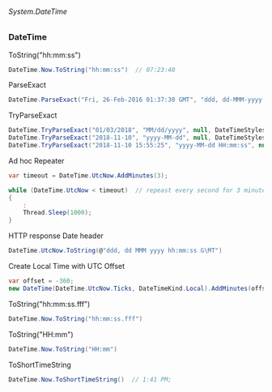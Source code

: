 ###### System.DateTime
### DateTime

ToString("hh:mm:ss")
``` csharp
DateTime.Now.ToString("hh:mm:ss")  // 07:23:40
```

ParseExact
``` csharp
DateTime.ParseExact("Fri, 26-Feb-2016 01:37:30 GMT", "ddd, dd-MMM-yyyy hh:mm:ss GMT", null)
```

TryParseExact
``` csharp
DateTime.TryParseExact("01/03/2018", "MM/dd/yyyy", null, DateTimeStyles.None, out var dateTime)
DateTime.TryParseExact("2018-11-10", "yyyy-MM-dd", null, DateTimeStyles.AssumeLocal, out var dateTime)
DateTime.TryParseExact("2018-11-10 15:55:25", "yyyy-MM-dd HH:mm:ss", null, DateTimeStyles.None, out var dateTime)
```

Ad hoc Repeater 
``` csharp
var timeout = DateTime.UtcNow.AddMinutes(3);

while (DateTime.UtcNow < timeout)  // repeast every second for 3 minutes..
{
    :
    Thread.Sleep(1000);
}
```

HTTP response Date header
``` csharp
DateTime.UtcNow.ToString(@"ddd, dd MMM yyyy hh:mm:ss G\MT")
```

Create Local Time with UTC Offset
``` csharp
var offset = -360;
new DateTime(DateTime.UtcNow.Ticks, DateTimeKind.Local).AddMinutes(offset)
```

ToString("hh:mm:ss.fff")
``` csharp
DateTime.Now.ToString("hh:mm:ss.fff")
```

ToString("HH:mm")
``` csharp
DateTime.Now.ToString("HH:mm")
```

ToShortTimeString
``` csharp
DateTime.Now.ToShortTimeString()  // 1:41 PM;
```



